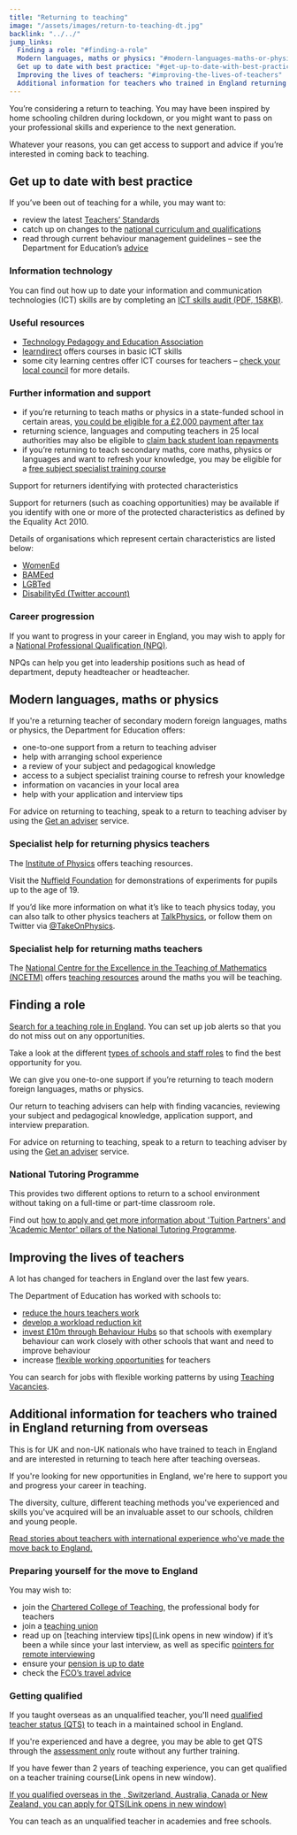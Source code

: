 ```yaml
---
title: "Returning to teaching"
image: "/assets/images/return-to-teaching-dt.jpg"
backlink: "../../"
jump_links:
  Finding a role: "#finding-a-role"
  Modern languages, maths or physics: "#modern-languages-maths-or-physics"
  Get up to date with best practice: "#get-up-to-date-with-best-practice"
  Improving the lives of teachers: "#improving-the-lives-of-teachers"
  Additional information for teachers who trained in England returning from overseas: "#additional-information-for-teachers-who-trained-in-england-returning-from-overseas"
---
```


You’re considering a return to teaching. You may have been inspired by home schooling children during lockdown, or you might want to pass on your professional skills and experience to the next generation.

Whatever your reasons, you can get access to support and advice if you’re interested in coming back to teaching.

## Get up to date with best practice

If you’ve been out of teaching for a while, you may want to:

* review the latest [Teachers’ Standards](https://www.gov.uk/government/publications/teachers-standards)
* catch up on changes to the [national curriculum and qualifications](https://www.gov.uk/topic/schools-colleges-childrens-services/curriculum-qualifications)
* read through current behaviour management guidelines – see the Department for Education’s [advice](https://www.gov.uk/government/publications/behaviour-and-discipline-in-schools)

### Information technology

You can find out how up to date your information and communication technologies (ICT) skills are by completing an [ICT skills audit (PDF, 158KB)](https://beta-getintoteaching.education.gov.uk/assets/documents/ICT_skills_audit_returners.pdf).

### Useful resources

* [Technology Pedagogy and Education Association](https://tpea.ac.uk/)
* [learndirect](https://www.learndirect.com/) offers courses in basic ICT skills
* some city learning centres offer ICT courses for teachers – [check your local council](https://www.gov.uk/find-local-council) for more details.

### Further information and support

* if you’re returning to teach maths or physics in a state-funded school in certain areas, [you could be eligible for a £2,000 payment after tax](https://www.gov.uk/government/publications/additional-payments-for-teaching-eligibility-and-payment-details/claim-a-payment-for-teaching-maths-or-physics-eligibility-and-payment-details)
* returning science, languages and computing teachers in 25 local authorities may also be eligible to [claim back student loan repayments](https://www.gov.uk/government/publications/additional-payments-for-teaching-eligibility-and-payment-details/teachers-claim-back-your-student-loan-repayments-eligibility-and-payment-details)
* if you’re returning to teach secondary maths, core maths, physics or languages and want to refresh your knowledge, you may be eligible for a [free subject specialist training course](https://www.gov.uk/guidance/teacher-subject-specialism-training-courses)

Support for returners identifying with protected characteristics

Support for returners (such as coaching opportunities) may be available if you identify with one or more of the protected characteristics as defined by the Equality Act 2010.

Details of organisations which represent certain characteristics are listed below:

* [WomenEd](https://www.womened.org/)
* [BAMEed](https://www.bameednetwork.com/)
* [LGBTed](http://lgbted.uk/)
* [DisabilityEd (Twitter account)](https://beta-getintoteaching.education.gov.uk/twitter.com/disability_ed)

### Career progression

If you want to progress in your career in England, you may wish to apply for a [National Professional Qualification (NPQ)](https://www.gov.uk/government/publications/national-professional-qualifications-frameworks).

NPQs can help you get into leadership positions such as head of department, deputy headteacher or headteacher.

## Modern languages, maths or physics

If you're a returning teacher of secondary modern foreign languages, maths or physics, the Department for Education offers:

* one-to-one support from a return to teaching adviser
* help with arranging school experience
* a review of your subject and pedagogical knowledge
* access to a subject specialist training course to refresh your knowledge
* information on vacancies in your local area
* help with your application and interview tips

For advice on returning to teaching, speak to a return to teaching adviser by using the [Get an adviser](/tta-service) service.

### Specialist help for returning physics teachers

The [Institute of Physics](https://www.iop.org/education) offers teaching resources.

Visit the [Nuffield Foundation](https://spark.iop.org/practical-physics) for demonstrations of experiments for pupils up to the age of 19.

If you’d like more information on what it’s like to teach physics today, you can also talk to other physics teachers at [TalkPhysics](https://www.talkphysics.org/), or follow them on Twitter via [@TakeOnPhysics](https://www.twitter.com/takeonphysics).

### Specialist help for returning maths teachers

The [National Centre for the Excellence in the Teaching of Mathematics (NCETM)](https://www.ncetm.org.uk/news-features/) offers [teaching resources](https://www.ncetm.org.uk/in-the-classroom/) around the maths you will be teaching.

## Finding a role

[Search for a teaching role in England](https://teaching-vacancies.service.gov.uk/). You can set up job alerts so that you do not miss out on any opportunities.

Take a look at the different [types of schools and staff roles](https://www.gov.uk/types-of-school) to find the best opportunity for you.

We can give you one-to-one support if you’re returning to teach modern foreign languages, maths or physics.

Our return to teaching advisers can help with finding vacancies, reviewing your subject and pedagogical knowledge, application support, and interview preparation.

For advice on returning to teaching, speak to a return to teaching adviser by using the [Get an adviser](https://beta-getintoteaching.education.gov.uk/tta-service) service.

### National Tutoring Programme

This provides two different options to return to a school environment without taking on a full-time or part-time classroom role.

Find out [how to apply and get more information about 'Tuition Partners' and 'Academic Mentor' pillars of the National Tutoring Programme](https://nationaltutoring.org.uk/).


## Improving the lives of teachers

A lot has changed for teachers in England over the last few years.

The Department of Education has worked with schools to:

* [reduce the hours teachers work](https://www.gov.uk/government/publications/teacher-workload-survey-2019)
* [develop a workload reduction kit](https://www.gov.uk/guidance/school-workload-reduction-toolkit)
* [invest £10m through Behaviour Hubs](https://www.gov.uk/guidance/behaviour-hubs) so that schools with exemplary behaviour can work closely with other schools that want and need to improve behaviour
* increase [flexible working opportunities](https://www.gov.uk/government/collections/flexible-working-resources-for-teachers-and-schools) for teachers

You can search for jobs with flexible working patterns by using [Teaching Vacancies](https://teaching-vacancies.service.gov.uk/).

## Additional information for teachers who trained in England returning from overseas

This is for UK and non-UK nationals who have trained to teach in England and are interested in returning to teach here after teaching overseas.

If you're looking for new opportunities in England, we're here to support you and progress your career in teaching.

The diversity, culture, different teaching methods you've experienced and skills you've acquired will be an invaluable asset to our schools, children and young people.

[Read stories about teachers with international experience who've made the move back to England.](/life-as-a-teacher/my-story-into-teaching/international-career-changers/)

### Preparing yourself for the move to England

You may wish to:

* join the [Chartered College of Teaching](https://chartered.college/), the professional body for teachers
* join a [teaching union](https://www.tes.com/jobs/careers-advice/pay-and-conditions/which-teachers-union)
* read up on [teaching interview tips](Link opens in new window) if it’s been a while since your last interview, as well as specific [pointers for remote interviewing](https://www.tes.com/news/coronavirus-10-tips-acing-remote-job-interview)
* ensure your [pension is up to date](https://www.teacherspensions.co.uk/members/working-life/life-events/moving-abroad.aspx)
* check the [FCO’s travel advice](https://www.gov.uk/foreign-travel-advice)

### Getting qualified

If you taught overseas as an unqualified teacher, you'll need [qualified teacher status (QTS)](https://www.gov.uk/guidance/qualified-teacher-status-qts) to teach in a maintained school in England.

If you're experienced and have a degree, you may be able to get QTS through the [assessment only](https://beta-getintoteaching.education.gov.uk/guidance#assessment-only) route without any further training.

If you have fewer than 2 years of teaching experience, you can get qualified on a teacher training course(Link opens in new window).

[If you qualified overseas in the , Switzerland, Australia, Canada or New Zealand, you can apply for QTS(Link opens in new window)](https://www.gov.uk/guidance/qualified-teacher-status-qts#teachers-qualified-in-australia-canada-new-zealand-and-the-usa)

You can teach as an unqualified teacher in academies and free schools.
